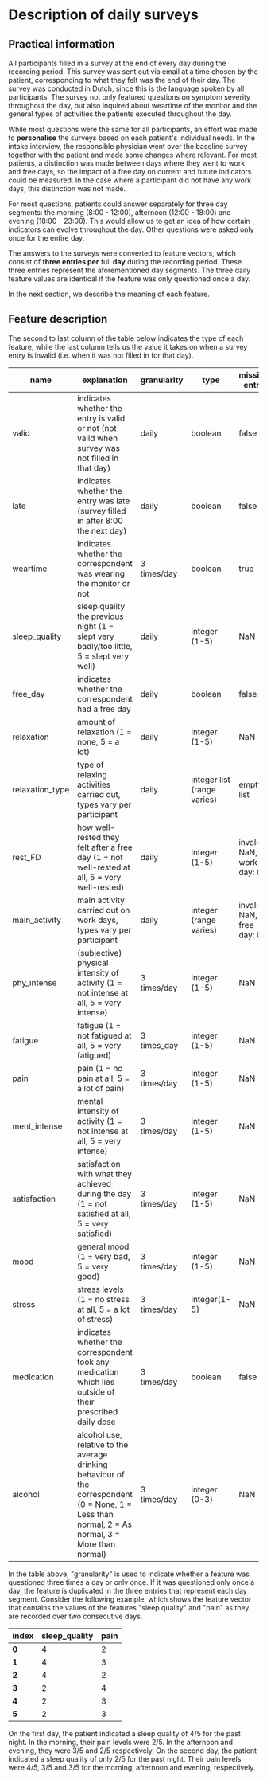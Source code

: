 # Description of daily surveys

## Practical information

All participants filled in a survey at the end of every day during the recording period. This survey was sent out via email at a time chosen by the patient, corresponding to
what they felt was the end of their day. The survey was conducted in Dutch, since this is the language spoken by all participants. The survey not only featured questions on 
symptom severity throughout the day, but also inquired about weartime of the monitor and the general types of activities the patients executed throughout the day. 

While most questions were the same for all participants, an effort was made to **personalise** the surveys based on each patient's individual needs. In the intake interview, the 
responsible physician went over the baseline survey together with the patient and made some changes where relevant. For most patients, a distinction was made between days where 
they went to work and free days, so the impact of a free day on current and future indicators could be measured. In the case where a participant did not have any work days, this
distinction was not made. 

For most questions, patients could answer separately for three day segments: the morning (8:00 - 12:00), afternoon (12:00 - 18:00) and evening (18:00 - 23:00). This would allow
us to get an idea of how certain indicators can evolve throughout the day. Other questions were asked only once for the entire day.

The answers to the surveys were converted to feature vectors, which consist of **three entries per** full **day** during the recording period. These three entries represent the 
aforementioned day segments. The three daily feature values are identical if the feature was only questioned once a day. 

In the next section, we describe the meaning of each feature. 

## Feature description

The second to last column of the table below indicates the type of each feature, while the last column tells us the value it takes on when a survey entry is invalid (i.e. when it
was not filled in for that day). 

|**name**|**explanation**|**granularity**|**type**|**missing entry**|
|--------|---------------|---------------|--------|-----------------|
|valid|indicates whether the entry is valid or not (not valid when survey was not filled in that day)|daily|boolean|false|
|late|indicates whether the entry was late (survey filled in after 8:00 the next day)|daily|boolean|false|
|weartime|indicates whether the correspondent was wearing the monitor or not|3 times/day|boolean|true|
|sleep_quality|sleep quality the previous night (1 = slept very badly/too little, 5 = slept very well)|daily|integer (1-5)|NaN|
|free_day|indicates whether the correspondent had a free day|daily|boolean|false|
|relaxation|amount of relaxation (1 = none, 5 = a lot)|daily|integer (1-5)|NaN|
|relaxation_type|type of relaxing activities carried out, types vary per participant|daily|integer list (range varies)|empty list|
|rest_FD|how well-rested they felt after a free day (1 = not well-rested at all, 5 = very well-rested)|daily|integer (1-5)|invalid: NaN, work day: 0|
|main_activity|main activity carried out on work days, types vary per participant|daily|integer (range varies)|invalid: NaN, free day: 0|
|phy_intense|(subjective) physical intensity of activity (1 = not intense at all, 5 = very intense)|3 times/day|integer (1-5)|NaN|
|fatigue|fatigue (1 = not fatigued at all, 5 = very fatigued)|3 times_day|integer (1-5)|NaN|
|pain|pain (1 = no pain at all, 5 = a lot of pain)|3 times/day|integer (1-5)|NaN|
|ment_intense|mental intensity of activity (1 = not intense at all, 5 = very intense)|3 times/day|integer (1-5)|NaN|
|satisfaction|satisfaction with what they achieved during the day (1 = not satisfied at all, 5 = very satisfied)|3 times/day|integer (1-5)|NaN|
|mood|general mood (1 = very bad, 5 = very good)|3 times/day|integer (1-5)|NaN|
|stress|stress levels (1 = no stress at all, 5 = a lot of stress)|3 times/day|integer(1-5)|NaN|
|medication|indicates whether the correspondent took any medication which lies outside of their prescribed daily dose|3 times/day|boolean|false|
|alcohol|alcohol use, relative to the average drinking behaviour of the correspondent (0 = None, 1 = Less than normal, 2 = As normal, 3 = More than normal)|3 times/day|integer (0-3)|NaN|


In the table above, "granularity" is used to indicate whether a feature was questioned three times a day or only once. If it was questioned only once a day, the feature is 
duplicated in the three entries that represent each day segment. Consider the following example, which shows the feature vector that contains the values of the features "sleep 
quality" and "pain" as they are recorded over two consecutive days. 

|**index**|**sleep_quality**|**pain**|
|-----|-----|-----|
|**0**|4|2|
|**1**|4|3|
|**2**|4|2|
|**3**|2|4|
|**4**|2|3|
|**5**|2|3|

On the first day, the patient indicated a sleep quality of 4/5 for the past night. In the morning, their pain levels were 2/5. In the afternoon and evening, they were 3/5 and 2/5
respectively. On the second day, the patient indicated a sleep quality of only 2/5 for the past night. Their pain levels were 4/5, 3/5 and 3/5 for the morning, afternoon and evening,
respectively. 

